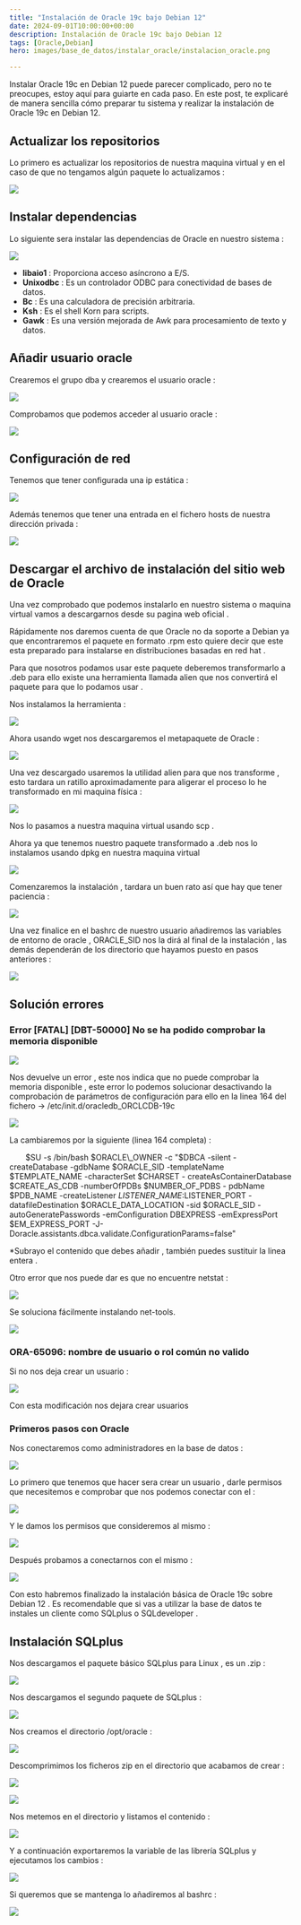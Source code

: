 ```yaml
---
title: "Instalación de Oracle 19c bajo Debian 12"
date: 2024-09-01T10:00:00+00:00
description: Instalación de Oracle 19c bajo Debian 12
tags: [Oracle,Debian]
hero: images/base_de_datos/instalar_oracle/instalacion_oracle.png

---
```



Instalar Oracle 19c en Debian 12 puede parecer complicado, pero no te preocupes, estoy aquí para guiarte en cada paso. En este post, te explicaré de manera sencilla cómo preparar tu sistema y realizar la instalación de Oracle 19c en Debian 12.

## Actualizar los repositorios

Lo primero es actualizar los repositorios de nuestra maquina virtual y en el caso de que no tengamos algún paquete lo actualizamos :

![](/base_de_datos/instalacion_oracle_19c_debian12/img/Aspose.Words.55b57132-3c19-4447-864b-0b88f1173a10.001.png)

## Instalar dependencias

Lo siguiente sera instalar las dependencias de Oracle en nuestro sistema :

![](/base_de_datos/instalacion_oracle_19c_debian12/img/Aspose.Words.55b57132-3c19-4447-864b-0b88f1173a10.002.png)

- **libaio1** : Proporciona acceso asíncrono a E/S.
- **Unixodbc** : Es un controlador ODBC para conectividad de bases de datos.
- **Bc** : Es una calculadora de precisión arbitraria.
- **Ksh** : Es el shell Korn para scripts.
- **Gawk** : Es una versión mejorada de Awk para procesamiento de texto y datos.

## Añadir usuario oracle

Crearemos el grupo dba y crearemos el usuario oracle :

![](/base_de_datos/instalacion_oracle_19c_debian12/img/Aspose.Words.55b57132-3c19-4447-864b-0b88f1173a10.003.png)

Comprobamos que podemos acceder al usuario oracle :

![](/base_de_datos/instalacion_oracle_19c_debian12/img/Aspose.Words.55b57132-3c19-4447-864b-0b88f1173a10.004.png)

## Configuración de red

Tenemos que tener configurada una ip estática :

![](/base_de_datos/instalacion_oracle_19c_debian12/img/Aspose.Words.55b57132-3c19-4447-864b-0b88f1173a10.005.png)

Además tenemos que tener una entrada en el fichero hosts de nuestra dirección privada :

![](/base_de_datos/instalacion_oracle_19c_debian12/img/Aspose.Words.55b57132-3c19-4447-864b-0b88f1173a10.006.png)

## Descargar el archivo de instalación del sitio web de Oracle

Una vez comprobado que podemos instalarlo en nuestro sistema o maquina virtual vamos a descargarnos desde su pagina web oficial .

Rápidamente nos daremos cuenta de que Oracle no da soporte a Debian ya que encontraremos el paquete en formato .rpm esto quiere decir que este esta preparado para instalarse en distribuciones basadas en red hat . 

Para que nosotros podamos usar este paquete deberemos transformarlo a .deb para ello existe una herramienta llamada alien que nos convertirá el paquete para que lo podamos usar .

Nos instalamos la herramienta :

![](/base_de_datos/instalacion_oracle_19c_debian12/img/Aspose.Words.55b57132-3c19-4447-864b-0b88f1173a10.007.png)

Ahora usando wget nos descargaremos el metapaquete de Oracle :

![](/base_de_datos/instalacion_oracle_19c_debian12/img/Aspose.Words.55b57132-3c19-4447-864b-0b88f1173a10.008.png)

Una vez descargado usaremos la utilidad alien para que nos transforme , esto tardara un ratillo aproximadamente para aligerar el proceso lo he transformado en mi maquina física :

![](/base_de_datos/instalacion_oracle_19c_debian12/img/Aspose.Words.55b57132-3c19-4447-864b-0b88f1173a10.009.png)

Nos lo pasamos a nuestra maquina virtual usando scp .

Ahora ya que tenemos nuestro paquete transformado a .deb nos lo instalamos usando dpkg en nuestra maquina virtual 

![](/base_de_datos/instalacion_oracle_19c_debian12/img/Aspose.Words.55b57132-3c19-4447-864b-0b88f1173a10.010.jpeg)

Comenzaremos la instalación , tardara un buen rato así que hay que tener paciencia :

![](/base_de_datos/instalacion_oracle_19c_debian12/img/Aspose.Words.55b57132-3c19-4447-864b-0b88f1173a10.011.jpeg)

Una vez finalice en el bashrc de nuestro usuario añadiremos las variables de entorno de oracle , ORACLE\_SID nos la dirá al final de la instalación , las demás dependerán de los directorio que hayamos puesto en pasos anteriores   :

![](/base_de_datos/instalacion_oracle_19c_debian12/img/Aspose.Words.55b57132-3c19-4447-864b-0b88f1173a10.012.png)

## Solución errores

### Error [FATAL] [DBT-50000] No se ha podido comprobar la memoria disponible

![](/base_de_datos/instalacion_oracle_19c_debian12/img/Aspose.Words.55b57132-3c19-4447-864b-0b88f1173a10.013.png)

Nos devuelve un error , este nos indica que no puede comprobar la memoria disponible , este error lo podemos solucionar desactivando la comprobación de parámetros de configuración para ello en la linea 164 del fichero →  /etc/init.d/oracledb\_ORCLCDB-19c 

![](/base_de_datos/instalacion_oracle_19c_debian12/img/Aspose.Words.55b57132-3c19-4447-864b-0b88f1173a10.014.jpeg)

La cambiaremos por la siguiente (linea 164 completa) :     

`    `$SU -s /bin/bash  $ORACLE\_OWNER -c "$DBCA -silent -createDatabase -gdbName $ORACLE\_SID  -templateName  $TEMPLATE\_NAME  -characterSet  $CHARSET  - createAsContainerDatabase  $CREATE\_AS\_CDB  -numberOfPDBs  $NUMBER\_OF\_PDBS  - pdbName  $PDB\_NAME  -createListener  $LISTENER\_NAME:$LISTENER\_PORT  - datafileDestination $ORACLE\_DATA\_LOCATION -sid $ORACLE\_SID -autoGeneratePasswords -emConfiguration DBEXPRESS -emExpressPort $EM\_EXPRESS\_PORT -J- Doracle.assistants.dbca.validate.ConfigurationParams=false"

\*Subrayo el contenido que debes añadir , también puedes sustituir la linea entera .

Otro error que nos puede dar es que no encuentre netstat :

![](/base_de_datos/instalacion_oracle_19c_debian12/img/Aspose.Words.55b57132-3c19-4447-864b-0b88f1173a10.015.png)

Se soluciona fácilmente instalando net-tools.

![](/base_de_datos/instalacion_oracle_19c_debian12/img/Aspose.Words.55b57132-3c19-4447-864b-0b88f1173a10.016.png)

### ORA-65096: nombre de usuario o rol común no valido

Si no nos deja crear un usuario :

![](/base_de_datos/instalacion_oracle_19c_debian12/img/Aspose.Words.55b57132-3c19-4447-864b-0b88f1173a10.017.png)

Con esta modificación nos dejara crear usuarios 

### Primeros pasos con Oracle

Nos conectaremos como administradores en la base de datos : 

![](/base_de_datos/instalacion_oracle_19c_debian12/img/conn_oracle.png)

Lo primero que tenemos que hacer sera crear un usuario , darle permisos que necesitemos e comprobar que nos podemos conectar con el :

![](/base_de_datos/instalacion_oracle_19c_debian12/img/Aspose.Words.55b57132-3c19-4447-864b-0b88f1173a10.018.png)

Y le damos los permisos que consideremos al mismo :

![](/base_de_datos/instalacion_oracle_19c_debian12/img/Aspose.Words.55b57132-3c19-4447-864b-0b88f1173a10.019.png)

Después probamos a conectarnos con el mismo :

![](/base_de_datos/instalacion_oracle_19c_debian12/img/Aspose.Words.55b57132-3c19-4447-864b-0b88f1173a10.020.png)

Con esto habremos finalizado la instalación básica de Oracle 19c sobre Debian 12 . Es recomendable que si vas a utilizar la base de datos te instales un cliente como SQLplus o SQLdeveloper .

## Instalación SQLplus

Nos descargamos el paquete básico SQLplus para Linux , es un .zip :

![](/base_de_datos/instalacion_oracle_19c_debian12/img/Aspose.Words.55b57132-3c19-4447-864b-0b88f1173a10.021.jpeg)

Nos descargamos el segundo paquete de SQLplus :

![](/base_de_datos/instalacion_oracle_19c_debian12/img/Aspose.Words.55b57132-3c19-4447-864b-0b88f1173a10.022.jpeg)

Nos creamos el directorio /opt/oracle :

![](/base_de_datos/instalacion_oracle_19c_debian12/img/Aspose.Words.55b57132-3c19-4447-864b-0b88f1173a10.023.png)

Descomprimimos los ficheros zip en el directorio que acabamos de crear :

![](/base_de_datos/instalacion_oracle_19c_debian12/img/Aspose.Words.55b57132-3c19-4447-864b-0b88f1173a10.024.png)

![](/base_de_datos/instalacion_oracle_19c_debian12/img/Aspose.Words.55b57132-3c19-4447-864b-0b88f1173a10.025.png)

Nos metemos en el directorio y listamos el contenido :

![](/base_de_datos/instalacion_oracle_19c_debian12/img/Aspose.Words.55b57132-3c19-4447-864b-0b88f1173a10.026.jpeg)

Y a continuación exportaremos la variable de las librería SQLplus y ejecutamos los cambios :

![](/base_de_datos/instalacion_oracle_19c_debian12/img/Aspose.Words.55b57132-3c19-4447-864b-0b88f1173a10.027.png)

Si queremos que se mantenga lo añadiremos al bashrc :

![](/base_de_datos/instalacion_oracle_19c_debian12/img/Aspose.Words.55b57132-3c19-4447-864b-0b88f1173a10.028.png)


